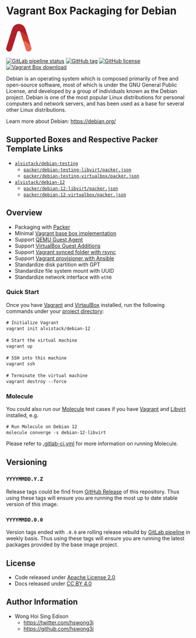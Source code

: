 # Vagrant Box Packaging for Debian

<a href="https://alvistack.com" title="AlviStack" target="_blank"><img src="/alvistack.svg" height="75" alt="AlviStack"></a>

[![GitLab pipeline
status](https://img.shields.io/gitlab/pipeline/alvistack/vagrant-debian/master)](https://gitlab.com/alvistack/vagrant-debian/-/pipelines)
[![GitHub
tag](https://img.shields.io/github/tag/alvistack/vagrant-debian.svg)](https://github.com/alvistack/vagrant-debian/tags)
[![GitHub
license](https://img.shields.io/github/license/alvistack/vagrant-debian.svg)](https://github.com/alvistack/vagrant-debian/blob/master/LICENSE)
[![Vagrant Box
download](https://img.shields.io/badge/dynamic/json?label=alvistack%2Fdebian-12&query=%24.boxes%5B%3A1%5D.downloads&url=https%3A%2F%2Fapp.vagrantup.com%2Fapi%2Fv1%2Fsearch%3Fq%3Dalvistack%2Fdebian-12)](https://app.vagrantup.com/alvistack/boxes/debian-12)

Debian is an operating system which is composed primarily of free and
open-source software, most of which is under the GNU General Public
License, and developed by a group of individuals known as the Debian
project. Debian is one of the most popular Linux distributions for
personal computers and network servers, and has been used as a base for
several other Linux distributions.

Learn more about Debian: <https://debian.org/>

## Supported Boxes and Respective Packer Template Links

- [`alvistack/debian-testing`](https://app.vagrantup.com/alvistack/boxes/debian-testing)
  - [`packer/debian-testing-libvirt/packer.json`](https://github.com/alvistack/vagrant-debian/blob/master/packer/debian-testing-libvirt/packer.json)
  - [`packer/debian-testing-virtualbox/packer.json`](https://github.com/alvistack/vagrant-debian/blob/master/packer/debian-testing-virtualbox/packer.json)
- [`alvistack/debian-12`](https://app.vagrantup.com/alvistack/boxes/debian-12)
  - [`packer/debian-12-libvirt/packer.json`](https://github.com/alvistack/vagrant-debian/blob/master/packer/debian-12-libvirt/packer.json)
  - [`packer/debian-12-virtualbox/packer.json`](https://github.com/alvistack/vagrant-debian/blob/master/packer/debian-12-virtualbox/packer.json)

## Overview

- Packaging with [Packer](https://www.packer.io/)
- Minimal [Vagrant base box
  implementation](https://www.vagrantup.com/docs/boxes/base)
- Support [QEMU Guest
  Agent](https://wiki.qemu.org/Features/GuestAgent)
- Support [VirtualBox Guest
  Additions](https://www.virtualbox.org/manual/ch04.html)
- Support [Vagrant synced folder with
  rsync](https://www.vagrantup.com/docs/synced-folders/rsync)
- Support [Vagrant provisioner with
  Ansible](https://www.vagrantup.com/docs/provisioning/ansible)
- Standardize disk partition with GPT
- Standardize file system mount with UUID
- Standardize network interface with `eth0`

### Quick Start

Once you have [Vagrant](https://www.vagrantup.com/docs/installation) and
[VirtaulBox](https://www.virtualbox.org/) installed, run the following
commands under your [project
directory](https://learn.hashicorp.com/tutorials/vagrant/getting-started-project-setup?in=vagrant/getting-started):

    # Initialize Vagrant
    vagrant init alvistack/debian-12

    # Start the virtual machine
    vagrant up

    # SSH into this machine
    vagrant ssh

    # Terminate the virtual machine
    vagrant destroy --force

### Molecule

You could also run our
[Molecule](https://molecule.readthedocs.io/en/stable/) test cases if you
have [Vagrant](https://www.vagrantup.com/) and
[Libvirt](https://libvirt.org/) installed, e.g.

    # Run Molecule on Debian 12
    molecule converge -s debian-12-libvirt

Please refer to [.gitlab-ci.yml](.gitlab-ci.yml) for more information on
running Molecule.

## Versioning

### `YYYYMMDD.Y.Z`

Release tags could be find from [GitHub
Release](https://github.com/alvistack/vagrant-debian/tags) of this
repository. Thus using these tags will ensure you are running the most
up to date stable version of this image.

### `YYYYMMDD.0.0`

Version tags ended with `.0.0` are rolling release rebuild by [GitLab
pipeline](https://gitlab.com/alvistack/vagrant-debian/-/pipelines) in
weekly basis. Thus using these tags will ensure you are running the
latest packages provided by the base image project.

## License

- Code released under [Apache License 2.0](LICENSE)
- Docs released under [CC BY
  4.0](http://creativecommons.org/licenses/by/4.0/)

## Author Information

- Wong Hoi Sing Edison
  - <https://twitter.com/hswong3i>
  - <https://github.com/hswong3i>
